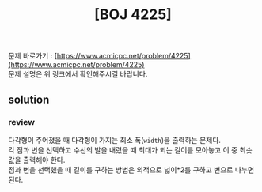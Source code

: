 ﻿---
toc: true
title:  "[BOJ 4225]"
last_modified_at:   2020-08-30
excerpt: "쓰레기 슈트"
categories: PS2020
image: "/images/4225.png"
sitemap :
  changefreq : weekly
  priority : 1.0
---

문제 바로가기 : [https://www.acmicpc.net/problem/4225](https://www.acmicpc.net/problem/4225)<br>
문제 설명은 위 링크에서 확인해주시길 바랍니다.
<br>
## solution
<script src="https://gist.github.com/yooniversal/33b8077a5695f5244bfcf16b7a59a339.js"></script>

### review
다각형이 주어졌을 때 다각형이 가지는 최소 폭(`width`)을 출력하는 문제다.<br>
각 점과 변을 선택하고 수선의 발을 내렸을 때 최대가 되는 길이를 모아놓고 이 중 최솟값을 출력해야 한다.<br>
점과 변을 선택했을 때 길이를 구하는 방법은 외적으로 넓이*2를 구하고 변으로 나누면 된다.

<script src="https://utteranc.es/client.js"
        repo="yooniversal/blog-comments"
        issue-term="pathname"
        theme="github-light"
        crossorigin="anonymous"
        async>
</script>
